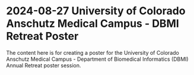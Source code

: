 # 2024-08-27 University of Colorado Anschutz Medical Campus - DBMI Retreat Poster

The content here is for creating a poster for the University of Colorado Anschutz Medical Campus - Department of Biomedical Informatics (DBMI) Annual Retreat poster session.

